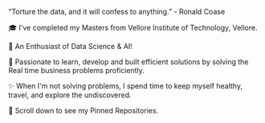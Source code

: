 “Torture the data, and it will confess to anything.” - Ronald Coase 

🎓 I've completed my Masters from Vellore Institute of Technology, Vellore.

💜 An Enthusiast of Data Science & AI!

🎯 Passionate to learn, develop and built efficient solutions by solving the Real time business problems proficiently.

✨ When I'm not solving problems, I spend time to keep myself healthy, travel, and explore the undiscovered.

📌 Scroll down to see my Pinned Repositories.

<!---
amarahAI/amarahAI is a ✨ special ✨ repository because its `README.md` (this file) appears on your GitHub profile.
You can click the Preview link to take a look at your changes.
--->
